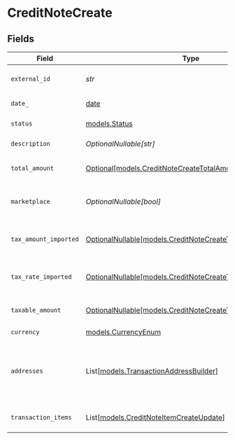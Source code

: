 # CreditNoteCreate


## Fields

| Field                                                                                                                                                  | Type                                                                                                                                                   | Required                                                                                                                                               | Description                                                                                                                                            |
| ------------------------------------------------------------------------------------------------------------------------------------------------------ | ------------------------------------------------------------------------------------------------------------------------------------------------------ | ------------------------------------------------------------------------------------------------------------------------------------------------------ | ------------------------------------------------------------------------------------------------------------------------------------------------------ |
| `external_id`                                                                                                                                          | *str*                                                                                                                                                  | :heavy_check_mark:                                                                                                                                     | Unique identifier for the credit note in the external system.                                                                                          |
| `date_`                                                                                                                                                | [date](https://docs.python.org/3/library/datetime.html#date-objects)                                                                                   | :heavy_check_mark:                                                                                                                                     | Date when the credit note was issued or created.                                                                                                       |
| `status`                                                                                                                                               | [models.Status](../models/status.md)                                                                                                                   | :heavy_check_mark:                                                                                                                                     | Current state of the credit note in its lifecycle.                                                                                                     |
| `description`                                                                                                                                          | *OptionalNullable[str]*                                                                                                                                | :heavy_minus_sign:                                                                                                                                     | Brief explanation or reason for issuing the credit note.                                                                                               |
| `total_amount`                                                                                                                                         | [Optional[models.CreditNoteCreateTotalAmount]](../models/creditnotecreatetotalamount.md)                                                               | :heavy_minus_sign:                                                                                                                                     | Total monetary value of the credit note, including all items and taxes.                                                                                |
| `marketplace`                                                                                                                                          | *OptionalNullable[bool]*                                                                                                                               | :heavy_minus_sign:                                                                                                                                     | Indicates whether this credit note is associated with a marketplace transaction.                                                                       |
| `tax_amount_imported`                                                                                                                                  | [OptionalNullable[models.CreditNoteCreateTaxAmountImported]](../models/creditnotecreatetaxamountimported.md)                                           | :heavy_minus_sign:                                                                                                                                     | Pre-calculated total tax amount for the entire credit note, if provided by the external system.                                                        |
| `tax_rate_imported`                                                                                                                                    | [OptionalNullable[models.CreditNoteCreateTaxRateImported]](../models/creditnotecreatetaxrateimported.md)                                               | :heavy_minus_sign:                                                                                                                                     | Pre-calculated overall tax rate for the credit note, if provided by the external system.                                                               |
| `taxable_amount`                                                                                                                                       | [OptionalNullable[models.CreditNoteCreateTaxableAmount]](../models/creditnotecreatetaxableamount.md)                                                   | :heavy_minus_sign:                                                                                                                                     | Total portion of the credit note amount subject to taxation.                                                                                           |
| `currency`                                                                                                                                             | [models.CurrencyEnum](../models/currencyenum.md)                                                                                                       | :heavy_check_mark:                                                                                                                                     | N/A                                                                                                                                                    |
| `addresses`                                                                                                                                            | List[[models.TransactionAddressBuilder](../models/transactionaddressbuilder.md)]                                                                       | :heavy_minus_sign:                                                                                                                                     | A list of TransactionAddressBuilder objects or None if no addresses are provided. This field represents the addresses associated with the transaction. |
| `transaction_items`                                                                                                                                    | List[[models.CreditNoteItemCreateUpdate](../models/creditnoteitemcreateupdate.md)]                                                                     | :heavy_check_mark:                                                                                                                                     | Detailed list of individual items included in this credit note.                                                                                        |